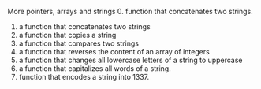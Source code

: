 More pointers, arrays and strings
0. function that concatenates two strings.
1. a function that concatenates two strings
2. a function that copies a string
3.  a function that compares two strings
4. a function that reverses the content of an array of integers
5. a function that changes all lowercase letters of a string to uppercase
6. a function that capitalizes all words of a string.
7.  function that encodes a string into 1337.
